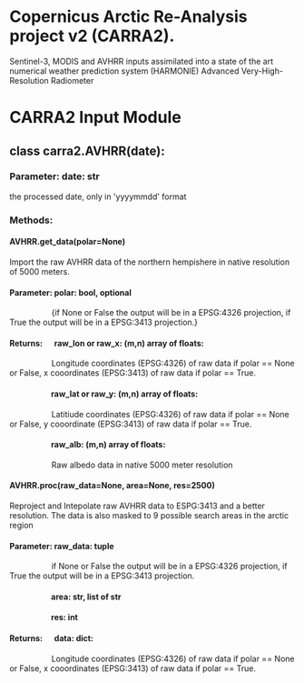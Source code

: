 # Copernicus Arctic Re-Analysis project v2 (CARRA2).
Sentinel-3, MODIS and AVHRR inputs assimilated into a state of the art numerical weather prediction system (HARMONIE)
Advanced Very-High-Resolution Radiometer
# CARRA2 Input Module

## class carra2.AVHRR(date):
### Parameter: date: str
the processed date, only in 'yyyymmdd' format

### Methods:

#### AVHRR.get_data(polar=None)

Import the raw AVHRR data of the northern hempishere in native resolution of 5000 meters.

#### Parameter: polar: bool, optional
&emsp;&emsp;&emsp;&emsp;&emsp;   {if None or False the output will be in a EPSG:4326 projection, if True the output will be in a EPSG:3413 projection.}

#### Returns:&emsp;&nbsp;&nbsp;raw_lon or raw_x: (m,n) array of floats: 

&emsp;&emsp;&emsp;&emsp;&emsp; Longitude coordinates (EPSG:4326) of raw data if polar == None or False, x cooordinates (EPSG:3413) of raw data if polar == True.
#### &emsp;&emsp;&emsp;&emsp;&emsp; raw_lat or raw_y: (m,n) array of floats:

&emsp;&emsp;&emsp;&emsp;&emsp; Latitiude coordinates (EPSG:4326) of raw data if polar == None or False, y cooordinate (EPSG:3413) of raw data if polar == True.

#### &emsp;&emsp;&emsp;&emsp;&emsp; raw_alb: (m,n) array of floats:

&emsp;&emsp;&emsp;&emsp;&emsp; Raw albedo data in native 5000 meter resolution


#### AVHRR.proc(raw_data=None, area=None, res=2500)

Reproject and Intepolate raw AVHRR data to ESPG:3413 and a better resolution.
The data is also masked to 9 possible search areas in the arctic region

#### Parameter: raw_data: tuple
&emsp;&emsp;&emsp;&emsp;&emsp;   if None or False the output will be in a EPSG:4326 projection, if True the output will be in a EPSG:3413 projection.
 
#### &emsp;&emsp;&emsp;&emsp;&emsp;  area: str, list of str

#### &emsp;&emsp;&emsp;&emsp;&emsp;  res: int

 
#### Returns:&emsp;&nbsp;&nbsp;data: dict: 

&emsp;&emsp;&emsp;&emsp;&emsp; Longitude coordinates (EPSG:4326) of raw data if polar == None or False, x cooordinates (EPSG:3413) of raw data if polar == True.



